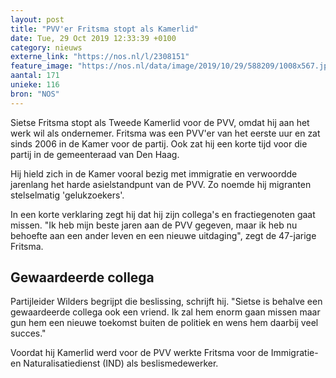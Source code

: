 ```yaml
---
layout: post
title: "PVV'er Fritsma stopt als Kamerlid"
date: Tue, 29 Oct 2019 12:33:39 +0100
category: nieuws
externe_link: "https://nos.nl/l/2308151"
feature_image: "https://nos.nl/data/image/2019/10/29/588209/1008x567.jpg"
aantal: 171
unieke: 116
bron: "NOS"
---
```


<p>Sietse Fritsma stopt als Tweede Kamerlid voor de PVV, omdat hij aan het werk wil als ondernemer. Fritsma was een PVV'er van het eerste uur en zat sinds 2006 in de Kamer voor de partij. Ook zat hij een korte tijd voor die partij in de gemeenteraad van Den Haag.</p>
<p>Hij hield zich in de Kamer vooral bezig met immigratie en verwoordde jarenlang het harde asielstandpunt van de PVV. Zo noemde hij migranten stelselmatig 'gelukzoekers'.</p>
<p>In een korte verklaring zegt hij dat hij zijn collega's en fractiegenoten gaat missen. "Ik heb mijn beste jaren aan de PVV gegeven, maar ik heb nu behoefte aan een ander leven en een nieuwe uitdaging", zegt de 47-jarige Fritsma.</p>
<h2>Gewaardeerde collega</h2>
<p>Partijleider Wilders begrijpt die beslissing, schrijft hij. "Sietse is behalve een gewaardeerde collega ook een vriend. Ik zal hem enorm gaan missen maar gun hem een nieuwe toekomst buiten de politiek en wens hem daarbij veel succes."</p>
<p>Voordat hij Kamerlid werd voor de PVV werkte Fritsma voor de Immigratie- en Naturalisatiedienst (IND) als beslismedewerker.</p>
